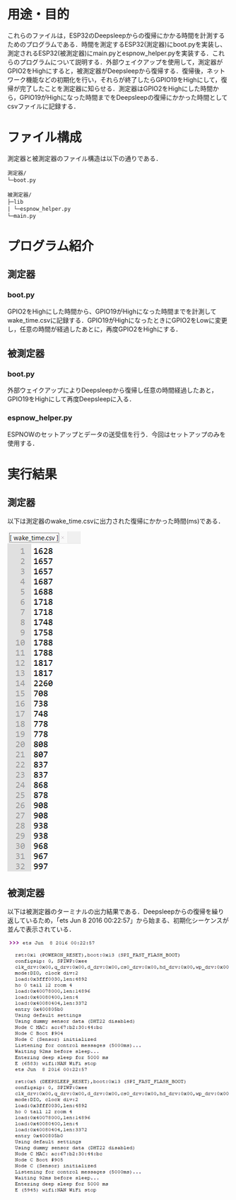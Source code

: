 # 用途・目的
これらのファイルは，ESP32のDeepsleepからの復帰にかかる時間を計測するためのプログラムである．時間を測定するESP32(測定器)にboot.pyを実装し、測定されるESP32(被測定器)にmain.pyとespnow_helper.pyを実装する．これらのプログラムについて説明する．外部ウェイクアップを使用して，測定器がGPIO2をHighにすると，被測定器がDeepsleepから復帰する．復帰後，ネットワーク機能などの初期化を行い，それらが終了したらGPIO19をHighにして，復帰が完了したことを測定器に知らせる．測定器はGPIO2をHighにした時間から，GPIO19がHighになった時間までをDeepsleepの復帰にかかった時間としてcsvファイルに記録する．

# ファイル構成
測定器と被測定器のファイル構造は以下の通りである．

```
測定器/
└─boot.py

被測定器/
├─lib
| └─espnow_helper.py
└─main.py
```

# プログラム紹介
## 測定器
### boot.py
GPIO2をHighにした時間から、GPIO19がHighになった時間までを計測してwake_time.csvに記録する．GPIO19がHighになったときにGPIO2をLowに変更し，任意の時間が経過したあとに，再度GPIO2をHighにする．

## 被測定器
### boot.py
外部ウェイクアップによりDeepsleepから復帰し任意の時間経過したあと，GPIO19をHighにして再度Deepsleepに入る．

### espnow_helper.py
ESPNOWのセットアップとデータの送受信を行う．今回はセットアップのみを使用する．
# 実行結果
## 測定器
以下は測定器のwake_time.csvに出力された復帰にかかった時間(ms)である．

![image](https://github.com/cdsl-research/ESP32_measurement_Deepsleep_wakeup_time/blob/master/%E6%B8%AC%E5%AE%9A%E5%99%A8%E3%81%AE%E5%AE%9F%E8%A1%8C%E7%B5%90%E6%9E%9C.png)

## 被測定器
以下は被測定器のターミナルの出力結果である．Deepsleepからの復帰を繰り返しているため，「ets Jun 8 2016 00:22:57」から始まる、初期化シーケンスが並んで表示されている．

![image](https://github.com/cdsl-research/ESP32_measurement_Deepsleep_wakeup_time/blob/master/%E8%A2%AB%E8%A8%88%E6%B8%AC%E5%99%A8%E3%81%AE%E5%AE%9F%E8%A1%8C%E7%B5%90%E6%9E%9C.png)

